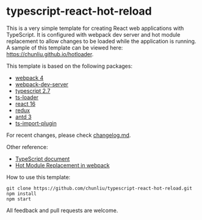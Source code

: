 # typescript-react-hot-reload

This is a very simple template for creating React web applications with TypeScript. It is configured with webpack dev server  and hot module replacement to allow changes to be loaded while the application is running. A sample of this template can be viewed here: https://chunliu.github.io/hotloader.

This template is based on the following packages: 

* [webpack 4](https://webpack.js.org/)
* [webpack-dev-server](https://github.com/webpack/webpack-dev-server)
* [typescript 2.7](http://www.typescriptlang.org/)
* [ts-loader](https://github.com/TypeStrong/ts-loader)
* [react 16](https://reactjs.org/)
* [redux](https://redux.js.org/introduction)
* [antd 3](https://ant.design/docs/react/introduce)
* [ts-import-plugin](https://github.com/Brooooooklyn/ts-import-plugin) 

For recent changes, please check [changelog.md](./CHANGELOG.md). 

Other reference:

* [TypeScript document](https://www.typescriptlang.org/docs/handbook/react-&-webpack.html)
* [Hot Module Replacement in webpack](https://webpack.js.org/concepts/hot-module-replacement/)

How to use this template: 

```
git clone https://github.com/chunliu/typescript-react-hot-reload.git
npm install
npm start
```

All feedback and pull requests are welcome. 
